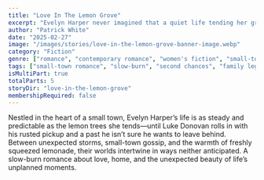 ```yaml
---
title: "Love In The Lemon Grove"
excerpt: "Evelyn Harper never imagined that a quiet life tending her grandmother’s lemon grove would be disrupted by a man like Luke Donovan. With his easy charm and restless heart, he stirs something in her she isn’t ready to name. But as storms—both literal and emotional—sweep through her orchard, Evelyn must decide if she’s willing to let someone in. Some things in life aren’t meant to be planned, and maybe, just maybe, love is one of them."
author: "Patrick White"
date: "2025-02-27"
image: "/images/stories/love-in-the-lemon-grove-banner-image.webp"
category: "Fiction"
genre: ["romance", "contemporary romance", "women's fiction", "small-town fiction"]
tags: ["small-town romance", "slow-burn", "second chances", "family legacy", "small-town gossip", "heartwarming", "opposites attract", "cozy romance", "emotional journey"]
isMultiPart: true
totalParts: 5
storyDir: "love-in-the-lemon-grove"
membershipRequired: false
---
```



Nestled in the heart of a small town, Evelyn Harper’s life is as steady and predictable as the lemon trees she tends—until Luke Donovan rolls in with his rusted pickup and a past he isn’t sure he wants to leave behind. Between unexpected storms, small-town gossip, and the warmth of freshly squeezed lemonade, their worlds intertwine in ways neither anticipated. A slow-burn romance about love, home, and the unexpected beauty of life’s unplanned moments.